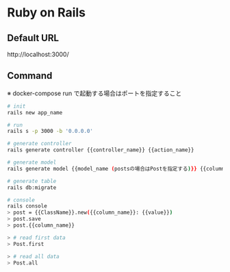 Ruby on Rails
===

## Default URL

http://localhost:3000/

## Command

※ docker-compose run で起動する場合はポートを指定すること

```bash
# init
rails new app_name

# run
rails s -p 3000 -b '0.0.0.0'

# generate controller
rails generate controller {{controller_name}} {{action_name}}

# generate model
rails generate model {{model_name (postsの場合はPostを指定する)}} {{column_name}}:{{type}}

# generate table
rails db:migrate

# console
rails console
> post = {{ClassName}}.new({{column_name}}: {{value}})
> post.save
> post.{{column_name}}

> # read first data
> Post.first

> # read all data
> Post.all
```
